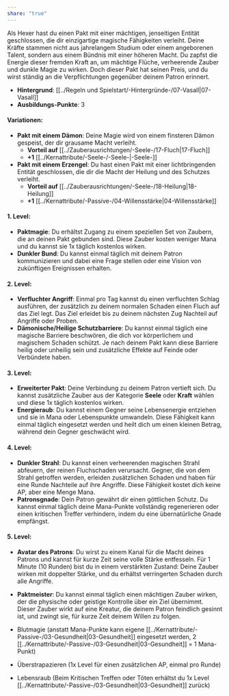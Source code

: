 ```yaml
---
share: "true"
---
```

Als Hexer hast du einen Pakt mit einer mächtigen, jenseitigen Entität geschlossen, die dir einzigartige magische Fähigkeiten verleiht. Deine Kräfte stammen nicht aus jahrelangem Studium oder einem angeborenen Talent, sondern aus einem Bündnis mit einer höheren Macht. Du zapfst die Energie dieser fremden Kraft an, um mächtige Flüche, verheerende Zauber und dunkle Magie zu wirken. Doch dieser Pakt hat seinen Preis, und du wirst ständig an die Verpflichtungen gegenüber deinem Patron erinnert.  
  
- **Hintergrund**: [[../Regeln und Spielstart/-Hintergründe-/07-Vasall|07-Vasall]]  
- **Ausbildungs-Punkte**: 3  
  
#### **Variationen:**  
  
- **Pakt mit einem Dämon**: Deine Magie wird von einem finsteren Dämon gespeist, der dir grausame Macht verleiht.  
    - **Vorteil auf** [[../Zauberausrichtungen/-Seele-/17-Fluch|17-Fluch]]  
    - **+1** [[../Kernattribute/-Seele-/-Seele-|-Seele-]]  
- **Pakt mit einem Erzengel**: Du hast einen Pakt mit einer lichtbringenden Entität geschlossen, die dir die Macht der Heilung und des Schutzes verleiht.  
    - **Vorteil auf** [[../Zauberausrichtungen/-Seele-/18-Heilung|18-Heilung]]  
    - **+1** [[../Kernattribute/-Passive-/04-Willensstärke|04-Willensstärke]]  
  
#### **1. Level:**  
  
- **Paktmagie**: Du erhältst Zugang zu einem speziellen Set von Zaubern, die an deinen Pakt gebunden sind. Diese Zauber kosten weniger Mana und du kannst sie 1x täglich kostenlos wirken.  
- **Dunkler Bund**: Du kannst einmal täglich mit deinem Patron kommunizieren und dabei eine Frage stellen oder eine Vision von zukünftigen Ereignissen erhalten.  
  
#### **2. Level:**  
  
- **Verfluchter Angriff**: Einmal pro Tag kannst du einen verfluchten Schlag ausführen, der zusätzlich zu deinem normalen Schaden einen Fluch auf das Ziel legt. Das Ziel erleidet bis zu deinem nächsten Zug Nachteil auf Angriffe oder Proben.  
- **Dämonische/Heilige Schutzbarriere**: Du kannst einmal täglich eine magische Barriere beschwören, die dich vor körperlichem und magischem Schaden schützt. Je nach deinem Pakt kann diese Barriere heilig oder unheilig sein und zusätzliche Effekte auf Feinde oder Verbündete haben.  
  
#### **3. Level:**  
  
- **Erweiterter Pakt**: Deine Verbindung zu deinem Patron vertieft sich. Du kannst zusätzliche Zauber aus der Kategorie **Seele** oder **Kraft** wählen und diese 1x täglich kostenlos wirken.  
- **Energieraub**: Du kannst einem Gegner seine Lebensenergie entziehen und sie in Mana oder Lebenspunkte umwandeln. Diese Fähigkeit kann einmal täglich eingesetzt werden und heilt dich um einen kleinen Betrag, während dein Gegner geschwächt wird.  
  
#### **4. Level:**  
  
- **Dunkler Strahl**: Du kannst einen verheerenden magischen Strahl abfeuern, der reinen Fluchschaden verursacht. Gegner, die von dem Strahl getroffen werden, erleiden zusätzlichen Schaden und haben für eine Runde Nachteile auf ihre Angriffe. Diese Fähigkeit kostet dich keine AP, aber eine Menge Mana.  
- **Patronsgnade**: Dein Patron gewährt dir einen göttlichen Schutz. Du kannst einmal täglich deine Mana-Punkte vollständig regenerieren oder einen kritischen Treffer verhindern, indem du eine übernatürliche Gnade empfängst.  
  
#### **5. Level:**  
  
- **Avatar des Patrons**: Du wirst zu einem Kanal für die Macht deines Patrons und kannst für kurze Zeit seine volle Stärke entfesseln. Für 1 Minute (10 Runden) bist du in einem verstärkten Zustand: Deine Zauber wirken mit doppelter Stärke, und du erhältst verringerten Schaden durch alle Angriffe.  
- **Paktmeister**: Du kannst einmal täglich einen mächtigen Zauber wirken, der die physische oder geistige Kontrolle über ein Ziel übernimmt. Dieser Zauber wirkt auf eine Kreatur, die deinem Patron feindlich gesinnt ist, und zwingt sie, für kurze Zeit deinem Willen zu folgen.  
  
  
  
- Blutmagie (anstatt Mana-Punkte kann eigene [[../Kernattribute/-Passive-/03-Gesundheit|03-Gesundheit]] eingesetzt werden, 2 [[../Kernattribute/-Passive-/03-Gesundheit|03-Gesundheit]] = 1 Mana-Punkt)  
- Überstrapazieren (1x Level für einen zusätzlichen AP, einmal pro Runde)  
- Lebensraub (Beim Kritischen Treffen oder Töten erhältst du 1x Level [[../Kernattribute/-Passive-/03-Gesundheit|03-Gesundheit]] zurück)